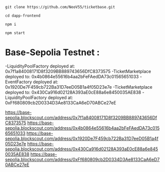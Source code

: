 ```
git clone https://github.com/NeoV55/ticketbase.git
```

```
cd dapp-frontend
```

```
npm i
```

```
npm start
```




# Base-Sepolia Testnet :
-LiquidityPoolFactory deployed at: 0x7f1a84008171D8f3209BB889743656DfC8373575
-TicketMarketplace deployed to: 0x4b0864e55616b4aa2bFeFAedDA73c01565651033
-EventFactory deployed at: 0x1920De7F459cb722Ba31D7eeD05B1a4f05D23e7e
-TicketMarketplace deployed to: 0x430Ca916d02128A393aE0cE88a6e8450035AE838
-LiquidityPoolFactory deployed at: 0xFf680809cb2D0334D3Ae8133CaA6eD70ABCe27eE

https://base-sepolia.blockscout.com/address/0x7f1a84008171D8f3209BB889743656DfC8373575
https://base-sepolia.blockscout.com/address/0x4b0864e55616b4aa2bFeFAedDA73c01565651033
https://base-sepolia.blockscout.com/address/0x1920De7F459cb722Ba31D7eeD05B1a4f05D23e7e
https://base-sepolia.blockscout.com/address/0x430Ca916d02128A393aE0cE88a6e8450035AE838
https://base-sepolia.blockscout.com/address/0xFf680809cb2D0334D3Ae8133CaA6eD70ABCe27eE
